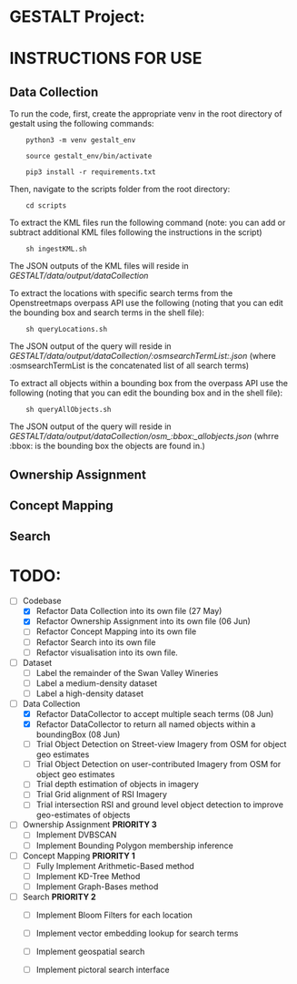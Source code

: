 # GESTALT Project:

# INSTRUCTIONS FOR USE

## Data Collection

To run the code, first, create the appropriate venv in the root directory of gestalt using the following commands: 

        python3 -m venv gestalt_env

        source gestalt_env/bin/activate

        pip3 install -r requirements.txt

Then, navigate to the scripts folder from the root directory: 

        cd scripts

To extract the KML files run the following command (note: you can add or subtract additional KML files following the instructions in the script)

        sh ingestKML.sh

The JSON outputs of the KML files will reside in *GESTALT/data/output/dataCollection*

To extract the locations with specific search terms from the Openstreetmaps overpass API use the following (noting that you can edit the bounding box and search terms in the shell file):

        sh queryLocations.sh

The JSON output of the query will reside in *GESTALT/data/output/dataCollection/:osmsearchTermList:.json* (where :osmsearchTermList is the concatenated list of all search terms)

To extract all objects within a bounding box from the overpass API use the following (noting that you can edit the bounding box and in the shell file):

        sh queryAllObjects.sh

The JSON output of the query will reside in *GESTALT/data/output/dataCollection/osm_:bbox:_allobjects.json* (whrre :bbox: is the bounding box the objects are found in.)



## Ownership Assignment 

## Concept Mapping

## Search

# TODO: 

- [ ] Codebase 
    - [X] Refactor Data Collection into its own file (27 May)
    - [X] Refactor Ownership Assignment into its own file (06 Jun)
    - [ ] Refactor Concept Mapping into its own file
    - [ ] Refactor Search into its own file
    - [ ] Refactor visualisation into its own file. 

- [ ] Dataset
    - [ ] Label the remainder of the Swan Valley Wineries
    - [ ] Label a medium-density dataset
    - [ ] Label a high-density dataset

- [ ] Data Collection
    - [X] Refactor DataCollector to accept multiple seach terms (08 Jun)
    - [X] Refactor DataCollector to return all named objects within a boundingBox (08 Jun)
    - [ ] Trial Object Detection on Street-view Imagery from OSM for object geo estimates
    - [ ] Trial Object Detection on user-contributed Imagery from OSM for object geo estimates
    - [ ] Trial depth estimation of objects in imagery
    - [ ] Trial Grid alignment of RSI Imagery 
    - [ ] Trial intersection RSI and ground level object detection to improve geo-estimates of objects

- [ ] Ownership Assignment **PRIORITY 3**
    - [ ] Implement DVBSCAN
    - [ ] Implement Bounding Polygon membership inference

- [ ] Concept Mapping **PRIORITY 1**
    - [ ] Fully Implement Arithmetic-Based method
    - [ ] Implement KD-Tree Method
    - [ ] Implement Graph-Bases method

- [ ] Search **PRIORITY 2**
    - [ ] Implement Bloom Filters for each location
    - [ ] Implement vector embedding lookup for search terms
    - [ ] Implement geospatial search
    - [ ] Implement pictoral search interface

